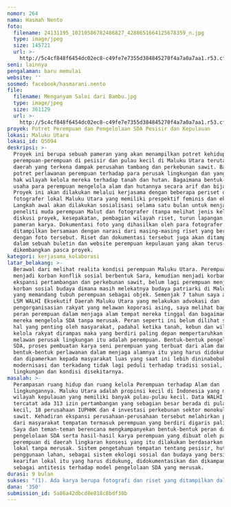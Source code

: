 ```yaml
---
nomor: 264
nama: Hasmah Nento
foto:
  filename: 24131195_10210586782486827_4288651664125678359_n.jpg
  type: image/jpeg
  size: 145721
  url: >-
    http://5c4cf848f6454dc02ec8-c49fe7e7355d384845270f4a7a0a7aa1.r53.cf2.rackcdn.com/67e47b93-cebb-4a55-b420-fdb4979c515a/24131195_10210586782486827_4288651664125678359_n.jpg
seni: lainnya
pengalaman: baru memulai
website: ''
sosmed: facebook/hasmarani.nento
file:
  filename: Menganyam Saloi dari Bambu.jpg
  type: image/jpeg
  size: 361129
  url: >-
    http://5c4cf848f6454dc02ec8-c49fe7e7355d384845270f4a7a0a7aa1.r53.cf2.rackcdn.com/84e98fea-c57d-4c68-bc48-3efeddede905/Menganyam%20Saloi%20dari%20Bambu.jpg
proyek: Potret Perempuan dan Pengelolaan SDA Pesisir dan Kepulauan
lokasi: Maluku Utara
lokasi_id: Q5094
deskripsi: >-
  Proyek ini berupa sebuah pameran yang akan menampilkan potret kehidupan
  perempuan-perempuan di pesisir dan pulau kecil di Maluku Utara terutama di
  daerah yang terkena dampak perusahan tambang dan perkebunan sawit. Bagaimana
  potret perlawanan perempuan terhadap para perusak lingkungan dan yang merampas
  hak wilayah kelola mereka terhadap tanah dan hutan. Bagaimana bentuk-bentuk
  usaha para perempuan mengelola alam dan hutannya secara arif dan bijaksana.
  Proyek ini akan dilakukan melalui kerjasama dengan beberapa periset dan
  fotografer lokal Maluku Utara yang memiliki prespektif feminis dan ekologis.
  Langkah awal akan dilakukan sosialisasi selama satu bulan untuk menjaring para
  peneliti muda perempuan Malut dan fotografer (tanpa melihat jenis kelamin),
  diskusi proyek, kesepakatan, pembagian wilayah riset, turun lapangan, dan
  pameran karya. Dokumentasi foto yang dihasilkan oleh para fotografer akan
  ditampilkan bersamaan dengan narasi dari masing-masing riset yang berkaitan
  dengan foto tersebut. Riset dan dokumentasi tersebut juga akan ditampilkan ke
  dalam sebuah buletin dan website perempuan kepulauan yang akan terus-menerus
  dikembangkan pasca proyek.
kategori: kerjasama_kolaborasi
latar_belakang: >-
  Berawal dari melihat realita kondisi perempuan Maluku Utara. Perempuan yang
  menjadi korban konflik sosial berbentuk Sara, kemudian menjadi korban masuknya
  ekspansi pertambangan dan perkebunan sawit, belum lagi perempuan menjadi
  korban sosial budaya dimana masih melekatnya budaya patriarki di Maluku Utara
  yang memandang tubuh perempuan sebagai objek. Semenjak 7 tahun saya aktif di
  LSM WALHI Eksekutif Daerah Maluku Utara yang melakukan advokasi dan
  pengorganisasian rakyat yang melawan koporasi asing, saya melihat bagaimana
  peran perempuan dalam menjaga alam tempat mereka tinggal dan bagaimana cara
  mereka mengelola SDA tanpa merusak. Peran seperti ini belum dilihat sebagai
  hal yang penting oleh masyarakat, padahal ketika tanah, kebun dan wilayah
  kelola rakyat dirampas maka yang berdiri paling depan mempertaruhkan nyawa
  melawan perusak lingkungan itu adalah perempuan. Bentuk-bentuk pengelolaan
  SDA, proses pembuatan karya seni perempuan yang terbuat dari alam dan
  bentuk-bentuk perlawanan dalam menjaga alamnya itu yang harus didokumentasikan
  dan dipamerkan kepada masyarakat luas yang saat ini lebih dininabobokan dengan
  modernisasi dan terkadang tidak lagi peduli terhadap tradisi sosial, budaya,
  lingkungan dan kondisi disekitarnya.
masalah: >-
  Perampasan ruang hidup dan ruang kelola Perempuan terhadap Alam dan
  lingkungannya. Maluku Utara adalah propinsi kecil di Indonesia yang merupakan
  wilayah kepulauan yang memiliki banyak pulau-pulau kecil. Data WALHI Malut
  tercatat ada 313 izin pertambangan yang sebagian besar berada di pulau-pulau
  kecil, 18 perusahaan IUPHHK dan 4 investasi perkebunan sektor monokultur
  sawit. Kehadiran ekspansi perusahaan-perusahaan tersebut melahirkan perlawanan
  dari masyarakat tempatan termasuk perempuan yang berdiri digaris paling depan.
  Saya dan teman-teman berencana mengkampanyekan bentuk-bentuk peran dan bentuk
  pengelolaan SDA serta hasil-hasil karya perempuan yang dibuat oleh para
  perempuan di daerah lingkaran konsesi yang itu dilakukan berdasarkan kearifan
  lokal tanpa merusak. Sistem pengetahuan tempatan tentang pesisir, hutan,
  penggunaan lahan, sebagai sistem ekologi sosial dan budaya yang bersifat
  kearifan lokal itu yang harus didukung, didokumentasikan dan dikampanyekan
  sebagai antitesis terhadap model pengelolaan SDA yang merusak.
durasi: 9 bulan
sukses: "(1). Ada karya berupa fotografi dan riset yang ditampilkan dalam sebuah Pameran yang dilakukan terpusat di Ibukota Propinsi Maluku Utara yang bertepatan dengan peringatan Hari Ibu tanggal 22 Desember 2017.\r\n(2). Adanya dukungan dari masyarakat luas terhadap bentuk-bentuk pengelolaan SDA berbasis kearifan lokal yang dilakukan oleh perempuan di pesisir dan pulau-pulau kecil."
dana: '350'
submission_id: 5a86a42dbcd8e818c8bdf38b
---
```

